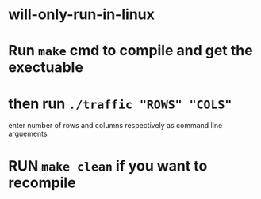 # will-only-run-in-linux

# Run `make` cmd to compile and get the exectuable

# then run  `./traffic "ROWS" "COLS"`

enter number of rows and columns respectively as command line arguements

# RUN `make clean` if you want to recompile
